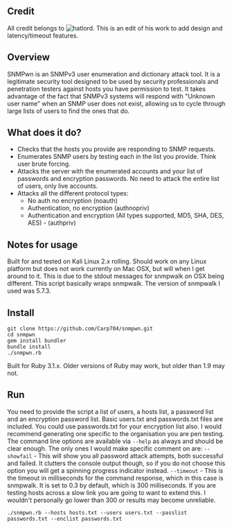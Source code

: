 ## Credit
All credit belongs to ![hatlord](https://github.com/hatlord). This is an edit of his work to add design and latency/timeout features.

## Overview
SNMPwn is an SNMPv3 user enumeration and dictionary attack tool. It is a legitimate security tool designed to be used by security professionals and penetration testers against hosts you have permission to test. It takes advantage of the fact that SNMPv3 systems will respond with "Unknown user name" when an SNMP user does not exist, allowing us to cycle through large lists of users to find the ones that do.

## What does it do?
- Checks that the hosts you provide are responding to SNMP requests.
- Enumerates SNMP users by testing each in the list you provide. Think user brute forcing.
- Attacks the server with the enumerated accounts and your list of passwords and encryption passwords. No need to attack the entire list of users, only live accounts.
- Attacks all the different protocol types:
	- No auth no encryption (noauth)
    - Authentication, no encryption (authnopriv)
    - Authentication and encryption (All types supported, MD5, SHA, DES, AES) - (authpriv)
    
## Notes for usage
Built for and tested on Kali Linux 2.x rolling. Should work on any Linux platform but does not work currently on Mac OSX, but will when I get around to it. This is due to the stdout messages for snmpwalk on OSX being different. This script basically wraps snmpwalk. The version of snmpwalk I used was 5.7.3.

## Install
````
git clone https://github.com/Carp704/snmpwn.git
cd snmpwn
gem install bundler  
bundle install
./snmpwn.rb
````
Built for Ruby 3.1.x. Older versions of Ruby may work, but older than 1.9 may not.

## Run  
You need to provide the script a list of users, a hosts list, a password list and an encryption password list. Basic users.txt and passwords.txt files are included. You could use passwords.txt for your encryption list also. I would recommend generating one specific to the organisation you are pen testing.
The command line options are available via `--help` as always and should be clear enough. The only ones I would make specific comment on are:
`--showfail` - This will show you all password attack attempts, both successful and failed. It clutters the console output though, so if you do not choose this option you will get a spinning progress indicator instead.
`--timeout` - This is the timeout in milliseconds for the command response, which in this case is snmpwalk. It is set to 0.3 by default, which is 300 milliseconds. If you are testing hosts across a slow link you are going to want to extend this. I wouldn't personally go lower than 300 or results may become unreliable.

````
./snmpwn.rb --hosts hosts.txt --users users.txt --passlist passwords.txt --enclist passwords.txt
````
